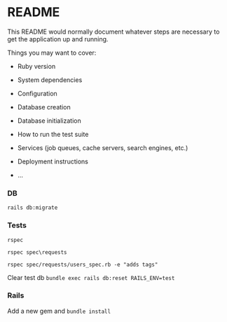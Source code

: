 # README

This README would normally document whatever steps are necessary to get the
application up and running.

Things you may want to cover:

* Ruby version

* System dependencies

* Configuration

* Database creation

* Database initialization

* How to run the test suite

* Services (job queues, cache servers, search engines, etc.)

* Deployment instructions

* ...

### DB

```rails db:migrate```

### Tests

```rspec```

```rspec spec\requests```

```rspec spec/requests/users_spec.rb -e "adds tags"```

Clear test db
```bundle exec rails db:reset RAILS_ENV=test```

### Rails

Add a new gem and
```bundle install```

